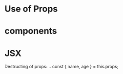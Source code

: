 # Use of Props
# components
# JSX
<div>
Destructing of props:
..
const { name, age } = this.props;
</div>

